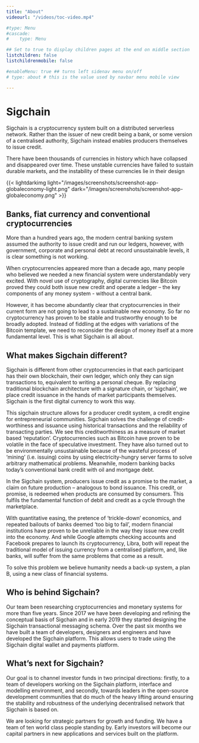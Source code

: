 ```yaml
---
title: "About"
videourl: "/videos/toc-video.mp4"

#type: Menu
#cascade:
#    type: Menu

## Set to true to display children pages at the end on middle section
listchildren: false
listchildrenmobile: false

#enableMenu: true ## turns left sidenav menu on/off
# type: about # this is the value used by navbar menu mobile view

---
```

# Sigchain

Sigchain is a cryptocurrency system built on a distributed serverless network. Rather than the issuer of new credit being a bank, or some version of a centralised authority, Sigchain instead enables producers themselves to issue credit.

There have been thousands of currencies in history which have collapsed and disappeared over time. These unstable currencies have failed to sustain durable markets, and the instability of these currencies lie in their design

{{< lightdarkimg light="/images/screenshots/screenshot-app-globaleconomy-light.png" dark="/images/screenshots/screenshot-app-globaleconomy.png" >}}

## Banks, fiat currency and conventional cryptocurrencies

More than a hundred years ago, the modern central banking system assumed the authority to issue credit and run our ledgers, however, with government, corporate and personal debt at record unsustainable levels, it is clear something is not working.

When cryptocurrencies appeared more than a decade ago, many people who believed we needed a new financial system were understandably very excited. With novel use of cryptography, digital currencies like Bitcoin proved they could both issue new credit and operate a ledger – the key components of any money system - without a central bank.

However, it has become abundantly clear that cryptocurrencies in their current form are not going to lead to a sustainable new economy. So far no cryptocurrency has proven to be stable and trustworthy enough to be broadly adopted. Instead of fiddling at the edges with variations of the Bitcoin template, we need to reconsider the design of money itself at a more fundamental level. This is what Sigchain is all about.

## What makes Sigchain different?

Sigchain is different from other cryptocurrencies in that each participant has their own blockchain, their own ledger, which only they can sign transactions to, equivalent to writing a personal cheque. By replacing traditional blockchain architecture with a signature chain, or ‘sigchain’, we place credit issuance in the hands of market participants themselves. Sigchain is the first digital currency to work this way.

This sigchain structure allows for a producer credit system, a credit engine for entrepreneurial communities. Sigchain solves the challenge of credit-worthiness and issuance using historical transactions and the reliability of transacting parties. We see this creditworthiness as a measure of market based ‘reputation’.
Cryptocurrencies such as Bitcoin have proven to be volatile in the face of speculative investment. They have also turned out to be environmentally unsustainable because of the wasteful process of ‘mining’ (i.e. issuing) coins by using electricity-hungry server farms to solve arbitrary mathematical problems. Meanwhile, modern banking backs today’s conventional bank credit with oil and mortgage debt.

In the Sigchain system, producers issue credit as a promise to the market, a claim on future production – analogous to bond issuance. This credit, or promise, is redeemed when products are consumed by consumers. This fulfils the fundamental function of debit and credit as a cycle through the marketplace.

With quantitative easing, the pretence of ‘trickle-down’ economics, and repeated bailouts of banks deemed ‘too big to fail’, modern financial institutions have proven to be unreliable in the way they issue new credit into the economy. And while Google attempts checking accounts and Facebook prepares to launch its cryptocurrency, Libra, both will repeat the traditional model of issuing currency from a centralised platform, and, like banks, will suffer from the same problems that come as a result.

To solve this problem we believe humanity needs a back-up system, a plan B, using a new class of financial systems.

## Who is behind Sigchain?

Our team been researching cryptocurrencies and monetary systems for more than five years. Since 2017 we have been developing and refining the conceptual basis of Sigchain and in early 2019 they started designing the Sigchain transactional messaging schema. Over the past six months we have built a team of developers, designers and engineers and have developed the Sigchain platform. This allows users to trade using the Sigchain digital wallet and payments platform.

## What’s next for Sigchain?

Our goal is to channel investor funds in two principal directions: firstly, to a team of developers working on the Sigchain platform, interface and modelling environment, and secondly, towards leaders in the open-source development communities that do much of the heavy lifting around ensuring the stability and robustness of the underlying decentralised network that Sigchain is based on. 

We are looking for strategic partners for growth and funding. We have a team of ten world class people standing by. Early investors will become our capital partners in new applications and services built on the platform.
